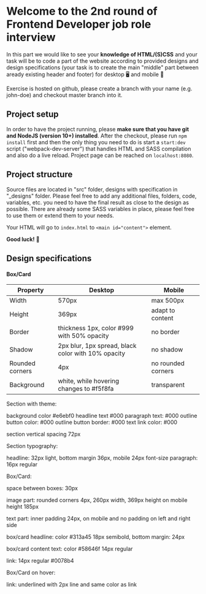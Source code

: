 # Welcome to the 2nd round of Frontend Developer job role interview

In this part we would like to see your **knowledge of HTML/(S)CSS** and your task will be to code a part of the website according to provided designs and design specifications (your task is to create the main "middle" part between aready existing header and footer) for desktop :desktop_computer: and mobile :iphone:

Exercise is hosted on github, please create a branch with your name (e.g. john-doe) and checkout master branch into it.

## Project setup

In order to have the project running, please **make sure that you have git and NodeJS (version 10+) installed**. After the checkout, please run `npm install` first and then the only thing you need to do is start a `start:dev` script ("webpack-dev-server") that handles HTML and SASS compilation and also do a live reload. Project page can be reached on `localhost:8080`.

## Project structure

Source files are located in "src" folder, designs with specification in "_designs" folder. Please feel free to add any additional files, folders, code, variables, etc. you need to have the final result as close to the design as possible. There are already some SASS variables in place, please feel free to use them or extend them to your needs.

Your HTML will go to `index.html` to `<main id="content">` element.

**Good luck!** :crossed_fingers:

## Design specifications

#### Box/Card

Property | Desktop | Mobile
------------ | ------------ | -------------
Width | 570px | max 500px 
Height | 369px | adapt to content
Border | thickness 1px, color #999 with 50% opacity | no border
Shadow | 2px blur, 1px spread, black color with 10% opacity | no shadow
Rounded corners | 4px | no rounded corners
Background | white, while hovering changes to #f5f8fa | transparent

Section with theme:

background color #e6ebf0
headline text #000
paragraph text: #000
outline button color: #000
outline button border: #000
text link color: #000

section vertical spacing 72px

Section typography:

headline:  32px light, bottom margin
36px, mobile 24px font-size 
paragraph: 16px regular

Box/Card:

space between boxes: 30px

image part: rounded corners 4px, 
260px width, 369px height  on mobile
height 185px

text part: inner
padding 24px, on mobile and no padding on left
and right side

box/card headline: color #313a45 18px
semibold, bottom margin: 24px 

box/card content text: color #58646f 14px
regular

link: 14px regular #0078b4

Box/Card on hover:

link: underlined with 2px line and
same color as link
